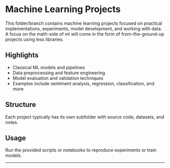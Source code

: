 # Machine Learning Projects

This folder/branch contains machine learning projects focused on practical implementations, experiments, model development, and working with data. A focus on the math-side of ml will come in the form of from-the-ground-up projects using less libraries.

## Highlights
- Classical ML models and pipelines  
- Data preprocessing and feature engineering  
- Model evaluation and validation techniques  
- Examples include sentiment analysis, regression, classification, and more

## Structure
Each project typically has its own subfolder with source code, datasets, and notes.

## Usage
Run the provided scripts or notebooks to reproduce experiments or train models.

---

